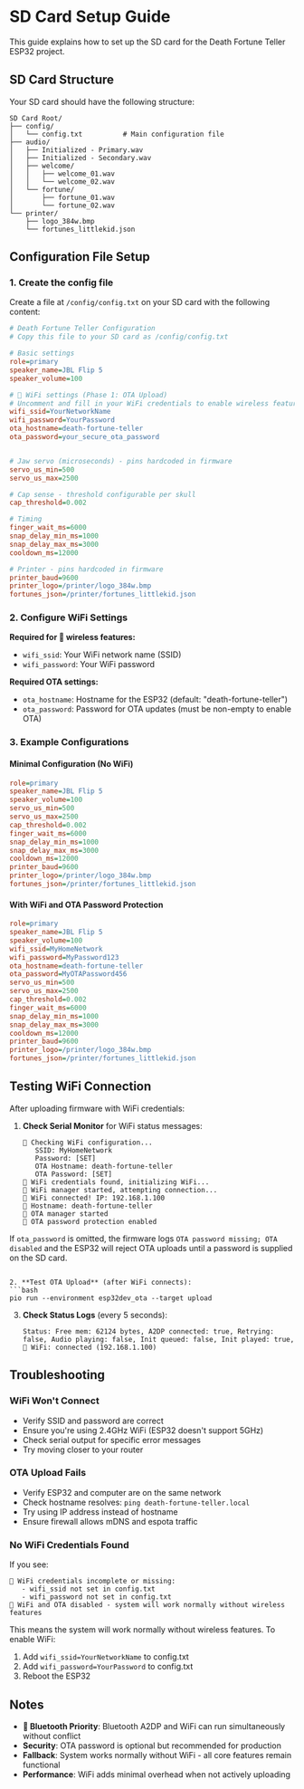 # SD Card Setup Guide

This guide explains how to set up the SD card for the Death Fortune Teller ESP32 project.

## SD Card Structure

Your SD card should have the following structure:

```
SD Card Root/
├── config/
│   └── config.txt          # Main configuration file
├── audio/
│   ├── Initialized - Primary.wav
│   ├── Initialized - Secondary.wav
│   ├── welcome/
│   │   ├── welcome_01.wav
│   │   └── welcome_02.wav
│   └── fortune/
│       ├── fortune_01.wav
│       └── fortune_02.wav
└── printer/
    ├── logo_384w.bmp
    └── fortunes_littlekid.json
```

## Configuration File Setup

### 1. Create the config file

Create a file at `/config/config.txt` on your SD card with the following content:

```ini
# Death Fortune Teller Configuration
# Copy this file to your SD card as /config/config.txt

# Basic settings
role=primary
speaker_name=JBL Flip 5
speaker_volume=100

# 🛜 WiFi settings (Phase 1: OTA Upload)
# Uncomment and fill in your WiFi credentials to enable wireless features
wifi_ssid=YourNetworkName
wifi_password=YourPassword
ota_hostname=death-fortune-teller
ota_password=your_secure_ota_password


# Jaw servo (microseconds) - pins hardcoded in firmware
servo_us_min=500
servo_us_max=2500

# Cap sense - threshold configurable per skull
cap_threshold=0.002

# Timing
finger_wait_ms=6000
snap_delay_min_ms=1000
snap_delay_max_ms=3000
cooldown_ms=12000

# Printer - pins hardcoded in firmware
printer_baud=9600
printer_logo=/printer/logo_384w.bmp
fortunes_json=/printer/fortunes_littlekid.json
```

### 2. Configure WiFi Settings

**Required for 🛜 wireless features:**
- `wifi_ssid`: Your WiFi network name (SSID)
- `wifi_password`: Your WiFi password

**Required OTA settings:**
- `ota_hostname`: Hostname for the ESP32 (default: "death-fortune-teller")
- `ota_password`: Password for OTA updates (must be non-empty to enable OTA)

### 3. Example Configurations

#### Minimal Configuration (No WiFi)
```ini
role=primary
speaker_name=JBL Flip 5
speaker_volume=100
servo_us_min=500
servo_us_max=2500
cap_threshold=0.002
finger_wait_ms=6000
snap_delay_min_ms=1000
snap_delay_max_ms=3000
cooldown_ms=12000
printer_baud=9600
printer_logo=/printer/logo_384w.bmp
fortunes_json=/printer/fortunes_littlekid.json
```

#### With WiFi and OTA Password Protection
```ini
role=primary
speaker_name=JBL Flip 5
speaker_volume=100
wifi_ssid=MyHomeNetwork
wifi_password=MyPassword123
ota_hostname=death-fortune-teller
ota_password=MyOTAPassword456
servo_us_min=500
servo_us_max=2500
cap_threshold=0.002
finger_wait_ms=6000
snap_delay_min_ms=1000
snap_delay_max_ms=3000
cooldown_ms=12000
printer_baud=9600
printer_logo=/printer/logo_384w.bmp
fortunes_json=/printer/fortunes_littlekid.json
```

## Testing WiFi Connection

After uploading firmware with WiFi credentials:

1. **Check Serial Monitor** for WiFi status messages:
   ```
   🛜 Checking WiFi configuration...
      SSID: MyHomeNetwork
      Password: [SET]
      OTA Hostname: death-fortune-teller
      OTA Password: [SET]
   🛜 WiFi credentials found, initializing WiFi...
   🛜 WiFi manager started, attempting connection...
   🛜 WiFi connected! IP: 192.168.1.100
   🛜 Hostname: death-fortune-teller
   🔄 OTA manager started
   🔄 OTA password protection enabled

If `ota_password` is omitted, the firmware logs `OTA password missing; OTA disabled` and the ESP32 will reject OTA uploads until a password is supplied on the SD card.
   ```

2. **Test OTA Upload** (after WiFi connects):
   ```bash
   pio run --environment esp32dev_ota --target upload
   ```

3. **Check Status Logs** (every 5 seconds):
   ```
   Status: Free mem: 62124 bytes, A2DP connected: true, Retrying: false, Audio playing: false, Init queued: false, Init played: true, 🛜 WiFi: connected (192.168.1.100)
   ```

## Troubleshooting

### WiFi Won't Connect
- Verify SSID and password are correct
- Ensure you're using 2.4GHz WiFi (ESP32 doesn't support 5GHz)
- Check serial output for specific error messages
- Try moving closer to your router

### OTA Upload Fails
- Verify ESP32 and computer are on the same network
- Check hostname resolves: `ping death-fortune-teller.local`
- Try using IP address instead of hostname
- Ensure firewall allows mDNS and espota traffic

### No WiFi Credentials Found
If you see:
```
🛜 WiFi credentials incomplete or missing:
   - wifi_ssid not set in config.txt
   - wifi_password not set in config.txt
🛜 WiFi and OTA disabled - system will work normally without wireless features
```

This means the system will work normally without wireless features. To enable WiFi:
1. Add `wifi_ssid=YourNetworkName` to config.txt
2. Add `wifi_password=YourPassword` to config.txt
3. Reboot the ESP32

## Notes

- **🛜 Bluetooth Priority**: Bluetooth A2DP and WiFi can run simultaneously without conflict
- **Security**: OTA password is optional but recommended for production
- **Fallback**: System works normally without WiFi - all core features remain functional
- **Performance**: WiFi adds minimal overhead when not actively uploading
